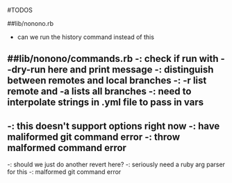 #TODOS

##lib/nonono.rb
- can we run the history command instead of this

##lib/nonono/commands.rb
-: check if run with --dry-run here and print message
-: distinguish between remotes and local branches
-: -r list remote and -a lists all branches
-: need to interpolate strings in .yml file to pass in vars
-
-: this doesn't support options right now
-: have maliformed git command error
-: throw malformed command error
-
-: should we just do another revert here?
-: seriously need a ruby arg parser for this
-: malformed git command error
